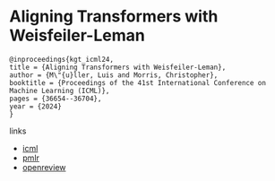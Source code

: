 # Aligning Transformers with Weisfeiler-Leman

```
@inproceedings{kgt_icml24,
title = {Aligning Transformers with Weisfeiler-Leman},
author = {M\"{u}ller, Luis and Morris, Christopher},
booktitle = {Proceedings of the 41st International Conference on Machine Learning (ICML)},
pages = {36654--36704},
year = {2024}
}
```

links
- [icml](https://icml.cc/Conferences/2024/Schedule?showEvent=35028)
- [pmlr](https://proceedings.mlr.press/v235/muller24c.html)
- [openreview](https://openreview.net/forum?id=4FJJfYjUQR)
